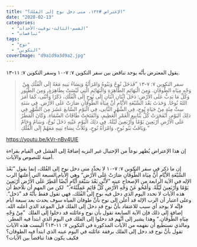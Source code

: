 ```yaml
---
title: "الإعتراض #١٣٢، متى دخل نوح إلى الفلك؟"
date: "2020-02-13"
categories: 
  - "القسم-الثالث-توقيت-الأحداث"
  - "تناقضات"
tags: 
  - "نوح"
  - "التكوين"
coverImage: "d9a1d9a3d9a2.jpg"
---
```


يقول المعترض بأنَّه يوجد تناقض بين سفر التكوين ٧: ٧-١٠ وسفر التكوين ٧: ١١-١٣.

>  سفر التكوين ٧: ٧-١٣ ”فَدَخَلَ نُوحٌ وَبَنُوهُ وَامْرَأَتُهُ وَنِسَاءُ بَنِيهِ مَعَهُ إِلَى الْفُلْكِ مِنْ وَجْهِ مِيَاهِ الطُّوفَانِ. وَمِنَ الْبَهَائِمِ الطَّاهِرَةِ وَالْبَهَائِمِ الَّتِي لَيْسَتْ بِطَاهِرَةٍ، وَمِنَ الطُّيُورِ وَكُلِّ مَا يَدِبُّ عَلَى الأَرْضِ: دَخَلَ اثْنَانِ اثْنَانِ إِلَى نُوحٍ إِلَى الْفُلْكِ، ذَكَرًا وَأُنْثَى، كَمَا أَمَرَ اللهُ نُوحًا. وَحَدَثَ بَعْدَ السَّبْعَةِ الأَيَّامِ أَنَّ مِيَاهَ الطُّوفَانِ صَارَتْ عَلَى الأَرْضِ. فِي سَنَةِ سِتِّ مِئَةٍ مِنْ حَيَاةِ نُوحٍ، فِي الشَّهْرِ الثَّانِى، فِي الْيَوْمِ السَّابعَ عَشَرَ مِنَ الشَّهْرِ فِي ذلِكَ اليَوْمِ، انْفَجَرَتْ كُلُّ يَنَابِيعِ الْغَمْرِ الْعَظِيمِ، وَانْفَتَحَتْ طَاقَاتُ السَّمَاءِ. وَكَانَ الْمَطَرُ عَلَى الأَرْضِ أَرْبَعِينَ يَوْمًا وَأَرْبَعِينَ لَيْلَةً. فِي ذلِكَ الْيَوْمِ عَيْنِهِ دَخَلَ نُوحٌ، وَسَامٌ وَحَامٌ وَيَافَثُ بَنُو نُوحٍ، وَامْرَأَةُ نُوحٍ، وَثَلاَثُ نِسَاءِ بَنِيهِ مَعَهُمْ إِلَى الْفُلْكِ.“

https://youtu.be/kVr-nBv4UlE

إن هذا الإعتراض يُظهر نوعاً من الإحتيال غير النزيه إضافةً إلى الفشل في القيام بقراءة أمينة للنصوص والآيات. 

إن ما ذكر في سفر التكوين ٧: ٧-١٠ لا يحدِّد متى دخل نوح إلى الفُلك، إنما يقول ”بَعْدَ السَّبْعَةِ الأَيَّامِ أَنَّ مِيَاهَ الطُّوفَانِ صَارَتْ عَلَى الأَرْضِ“ وهي الأيام السبعة التي أعلنها الرب الإله في الآية الرابعة من الإصحاح عينه ”لأَنِّي بَعْدَ سَبْعَةِ أَيَّامٍ أَيْضًا أُمْطِرُ عَلَى الأَرْضِ أَرْبَعِينَ يَوْمًا وَأَرْبَعِينَ لَيْلَةً. وَأَمْحُو عَنْ وَجْهِ الأَرْضِ كُلَّ قَائِمٍ عَمِلْتُهُ».“  لكن من المهم أن نلاحظ أن هذه الآيات لا تحدد اليوم الذي دخل فيه نوح إلى الفُلك، فهي تقول فقط بأنَّهُ قد ”دَخل“. وعلى اعتبار أن الرب الإله قد أعلَن إلى نوح بأنَّ طوفان المياه سوف يحدث بعد سبعة أيام فإنَّه لا يوجد أي سبب للاعتقاد بأنَّ نوح قد دخلَ إلى الفلك قبل الموعد الذي أعلنه الله. إضافة إلى ذلك فإن الآية السابعة تقول بأن نوح وعائلته قد دخلوا إلى الفلك  ”مِنْ وَجْهِ مِيَاهِ الطُّوفَانِ.“ وهذا يشير إلى أنَّهم قد دخلوا إلى الفلك في اليوم الذي ابتدأ فيه المطر.  ومالذي نستطيع أن نفهمه من الآيات المذكورة في التكوين ٧: ١١-١٣؟ أليست هذه الآيات تقول بأنَّ نوح قد دخل إلى الفلك برفقة عائلته في اليوم عينه الذي ابتدأ فيه الطوفان؟ فكيف يكون هذا تناقضاً بين الآيات؟
